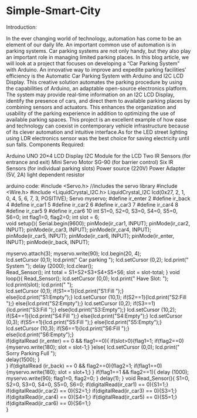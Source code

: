 # Simple-Smart-City
Introduction:

In the ever changing world of technology, automation has come to be an element of our daily life. An important common use of automation is in parking systems. Car parking systems are not only handy, but they also play an important role in managing limited parking places. In this blog article, we will look at a project that focuses on developing a “Car Parking System” with Arduino. An innovative way to improve and expedite parking facilities’ efficiency is the Automatic Car Parking System with Arduino and I2C LCD Display. This creative solution automates the parking procedure by using the capabilities of Arduino, an adaptable open-source electronics platform. The system may provide real-time information on an I2C LCD Display, identify the presence of cars, and direct them to available parking places by combining sensors and actuators. This enhances the organization and usability of the parking experience in addition to optimizing the use of available parking spaces. This project is an excellent example of how ease and technology can coexist in contemporary vehicle infrastructure because of its clever automation and intuitive interface.As for the  LED street lighting  using LDR electronics sensor was the best choice for saving electricity until sun falls.
Components Required:

Arduino UNO
20×4 LCD Display
I2C Module for the LCD
Two IR Sensors (for entrance and exit)
Mini Servo Motor SG-90 (for barrier control)
Six IR Sensors (for individual parking slots)
Power source (220V)
Power Adapter (5V, 2A)
light dependent resistor



arduino code:
#include <Servo.h> //includes the servo library
#include <Wire.h> 
#include <LiquidCrystal_I2C.h>
LiquidCrystal_I2C lcd(0x27, 2, 1, 0, 4, 5, 6, 7, 3, POSITIVE);
Servo myservo;
#define ir_enter 2
#define ir_back  4
#define ir_car1 5
#define ir_car2 6
#define ir_car3 7
#define ir_car4 8
#define ir_car5 9
#define ir_car6 10
int S1=0, S2=0, S3=0, S4=0, S5=0, S6=0;
int flag1=0, flag2=0; 
int slot = 6;  
void setup(){
Serial.begin(9600);
pinMode(ir_car1, INPUT);
pinMode(ir_car2, INPUT);
pinMode(ir_car3, INPUT);
pinMode(ir_car4, INPUT);
pinMode(ir_car5, INPUT);
pinMode(ir_car6, INPUT);
pinMode(ir_enter, INPUT);
pinMode(ir_back, INPUT);
  
myservo.attach(3);
myservo.write(90);
lcd.begin(20, 4);  
lcd.setCursor (0,1);
lcd.print("    Car  parking  ");
lcd.setCursor (0,2);
lcd.print("       System     ");
delay (2000);
lcd.clear();   
Read_Sensor();
int total = S1+S2+S3+S4+S5+S6;
slot = slot-total; 
}
void loop(){
Read_Sensor();
lcd.setCursor (0,0);
lcd.print("   Have Slot: "); 
lcd.print(slot);
lcd.print("    ");  
lcd.setCursor (0,1);
if(S1==1){lcd.print("S1:Fill ");}
     else{lcd.print("S1:Empty");}
lcd.setCursor (10,1);
if(S2==1){lcd.print("S2:Fill ");}
     else{lcd.print("S2:Empty");}
lcd.setCursor (0,2);
if(S3==1){lcd.print("S3:Fill ");}
     else{lcd.print("S3:Empty");}
lcd.setCursor (10,2);
if(S4==1){lcd.print("S4:Fill ");}
     else{lcd.print("S4:Empty");}
 lcd.setCursor (0,3);
if(S5==1){lcd.print("S5:Fill ");}
     else{lcd.print("S5:Empty");}
lcd.setCursor (10,3);
if(S6==1){lcd.print("S6:Fill ");}
     else{lcd.print("S6:Empty");}    
if(digitalRead (ir_enter) == 0 && flag1==0){
if(slot>0){flag1=1;
if(flag2==0){myservo.write(180); slot = slot-1;}
}else{
lcd.setCursor (0,0);
lcd.print(" Sorry Parking Full ");  
delay(1500);
}   
}
if(digitalRead (ir_back) == 0 && flag2==0){flag2=1;
if(flag1==0){myservo.write(180); slot = slot+1;}
}
if(flag1==1 && flag2==1){
delay (1000);
myservo.write(90);
flag1=0, flag2=0;
}
delay(1);
}
void Read_Sensor(){
S1=0, S2=0, S3=0, S4=0, S5=0, S6=0;
if(digitalRead(ir_car1) == 0){S1=1;}
if(digitalRead(ir_car2) == 0){S2=1;}
if(digitalRead(ir_car3) == 0){S3=1;}
if(digitalRead(ir_car4) == 0){S4=1;}
if(digitalRead(ir_car5) == 0){S5=1;}
if(digitalRead(ir_car6) == 0){S6=1;}  
}
